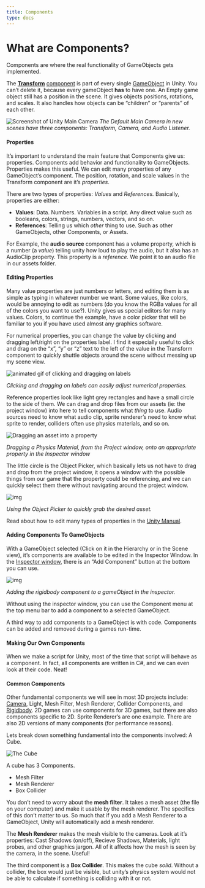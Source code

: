 ```yaml
---
title: Components
type: docs
---
```

# What are Components?
Components are where the real functionality of GameObjects gets implemented.

The **[Transform](http://unity.hdyar.com/fundamentals/the-transform-component/)** [component](http://unity.hdyar.com/fundamentals/the-transform-component/) is part of every single [GameObject](http://unity.hdyar.com/fundamentals/what-are-gameobjects/) in Unity. You can’t delete it, because every gameObject **has** to have one. An Empty game object still has a position in the scene. It gives objects positions, rotations, and scales. It also handles how  objects can be “children” or “parents” of each other.

![Screenshot of Unity Main Camera](/images/unity/components/mainCamera.png)
*The Default Main Camera in new scenes have three components: Transform, Camera, and Audio Listener.*

####   Properties 

It’s important to understand the main feature that Components give us:  properties. Components add behavior and functionality to GameObjects. Properties makes this useful. We can edit many properties of any GameObject’s component. The position, rotation, and scale values in the Transform component are it’s *properties*. 

There are two types of properties: *Values* and *References.* Basically, properties are either:

- **Values**: Data. Numbers. Variables in a script. Any direct value such as booleans, colors, strings, numbers, vectors, and so on. 
- **References**: Telling us which *other* thing to use. Such as other GameObjects, other Components, or Assets.

For Example, the **audio source** component has a volume property, which is a number (a *value*) telling unity how loud to play the audio, but it also has an AudioClip property. This property is a *reference.* We point it to an audio file in our assets folder.

####   Editing Properties 

Many value properties are just numbers or letters, and editing them is as  simple as typing in whatever number we want. Some values, like colors,  would be annoying to edit as numbers (do you know the RGBa values for  all of the colors you want to use?). Unity gives us special editors for  many values. Colors, to continue the example, have a color picker that  will be familiar to you if you have used almost any graphics software.

For numerical properties, you can change the value by clicking and dragging left/right on the properties label. I find it especially useful to  click and drag on the “x”, “y” or “z” text to the left of the value in  the Transform component to quickly shuttle objects around the scene  without messing up my scene view.

![animated gif of clicking and dragging on labels](/images/unity/components/draggingLabel.gif)

*Clicking and dragging on labels can easily adjust numerical properties.*

Reference properties look like light grey rectangles and have a small circle to  the side of them. We can drag and drop files from our assets (ie: the  project window) into here to tell components what *thing* to use. Audio sources need to know what audio clip, sprite renderer’s need to  know what sprite to render, colliders often use physics materials, and  so on.



![Dragging an asset into a property](/images/unity/components/draggingAndDroppingAssetToProperty.gif)

*Dragging a Physics Material, from the Project  window, onto an appropriate property in the Inspector  window*

The little circle is the Object Picker, which basically lets us not have to drag and drop from  the project window, it opens a window with the possible things from our  game that the property could be referencing, and we can quickly select  them there without navigating around the project window.

![img](/images/unity/components/UsingTheQuickSelector.gif)

*Using the Object Picker to quickly grab the desired asset.*

Read about how to edit many types of properties in the [Unity Manual](https://docs.unity3d.com/Manual/EditingValueProperties.html).

####   Adding Components To GameObjects 

With a GameObject selected (Click on it in the Hierarchy or in the Scene  view), it’s components are available to be edited in the Inspector  Window. In the [Inspector window](http://unity.hdyar.com/interface/the-inspector/), there is an “Add Component” button at the bottom you can use.

![img](/images/unity/components/AddingAComponentInTheInspector.gif)

*Adding the rigidbody component to a gameObject in the inspector.*

Without using the inspector window, you can use the Component menu at the top  menu bar to add a component to a selected GameObject.

A third way to add components to a GameObject is with code. Components can be added and removed during a games run-time.

####   Making Our Own Components 

When we make a script for Unity, most of the time that script will behave as a component. In fact, all components are written in C#, and we can even look at their code. Neat!

####   Common Components 

Other fundamental components we will see in most 3D projects include: [Camera](http://unity.hdyar.com/fundamentals/camera-component/), Light, Mesh Filter, Mesh Renderer, Collider Components, and [Rigidbody](http://unity.hdyar.com/fundamentals/rigidbody-component/). 2D games can use components for 3D games, but there are also components specific to 2D. Sprite Renderer’s are one example. There are also 2D  versions of many components (for performance reasons).

Lets break down something fundamental into the components involved: A Cube.

![The Cube](/images/unity/components/theCube.png)

A cube has 3 Components.

- Mesh Filter
- Mesh Renderer
- Box Collider

You don’t need to worry about the **mesh filter**. It takes a mesh asset (the file on your computer) and make it usable by the mesh renderer. The specifics of this don’t matter to us. So much  that if you add a Mesh Renderer to a GameObject, Unity will  automatically add a mesh renderer.

The **Mesh Renderer** makes the mesh visible to the cameras. Look at it’s properties: Cast  Shadows (on/off), Recieve Shadows, Materials, light probes, and other  graphics jargon. All of it affects how the mesh is seen by the camera,  in the scene. Useful!

The third component is a **Box Collider**. This makes the cube *solid*. Without a collider, the box would just be visible, but unity’s physics  system would not be able to calculate if something is colliding with it  or not.